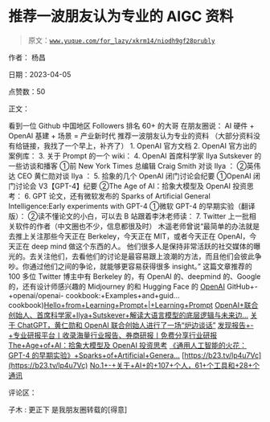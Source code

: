 # 推荐一波朋友认为专业的 AIGC 资料

> 原文：[`www.yuque.com/for_lazy/xkrm14/niodh9gf28prubly`](https://www.yuque.com/for_lazy/xkrm14/niodh9gf28prubly)

作者： 杨昌

日期：2023-04-05

点赞数：50

正文：

看到一位 Github 中国地区 Followers 排名 60+ 的大哥 在朋友圈说： AI 硬件 + OpenAI 基建 + 场景 = 产业新时代 推荐一波朋友认为专业的资料 （大部分资料没有给链接，我找了一个早上，补齐了） 1\. OpenAI 官方文档 2\. OpenAI 官方出的案例库： 3. 关于 Prompt 的一个 wiki： 4\. OpenAI 首席科学家 Ilya Sutskever 的一些访谈和播客 ①前 New York Times 总编辑 Craig Smith 对谈 Ilya ： ②英伟达 CEO 黄仁勋对谈 Ilya ： 5\. 拾象的几个 OpenAI 闭门讨论会纪要 ①OpenAI 闭门讨论会 V3【GPT-4】纪要 ②The Age of AI：拾象大模型及 OpenAI 投资思考： 6\. GPT 论文，还有微软发布的 Sparks of Artificial General Intelligence:Early experiments with GPT-4 ①微软 GPT-4 的早期实验（翻译版）： ②读不懂论文的小白，可以去 B 站跟着李沐老师读： 7. Twitter 上一批相关软件的作者（中文圈也不少，信息都很及时） 木遥老师曾说“最简单的办法就是去推上关注那些今天正在 Berkeley，今天正在 MIT，或者今天正在 OpenAI，今天正在 deep mind 做这个东西的人。 他们很多人是保持非常活跃的社交媒体的曝光的。去关注他们，去看他们的讨论是最容易跟上浪潮的方法，而且他们会彼此争吵。你通过他们之间的争论，就能够更容易获得很多 insight。” 这篇文章推荐的 100 多位 Twitter 博主中有 Berkeley 的，有 OpenAI 的、deepmind 的、Google 的，还有设计师感兴趣的 Midjourney 的和 Hugging Face 的 [OpenAI](https://openai.com/) GitHub+-+openai/openai- cookbook:+Examples+and+guid... cookbook)[Hello+from+Learning+Prompt+|+Learning+Prompt](https://learningprompt.wiki) [OpenAI+联合创始人、首席科学家+Ilya+Sutskever+解读大语言模型的底层逻辑与未来边...](https://mp.weixin.qq.com/s/YFIPrSH01qEBKhlb3oybMg) [关于 ChatGPT，黄仁勋和 OpenAI 联合创始人进行了一场“炉边谈话”](https://mp.weixin.qq.com/s/0K-5kGPVwm2bxz_wj9Ld0g) [发现报告+-+专业研报平台丨收录海量行业报告、券商研报丨免费分享行业研报](https://www.fxbaogao.com/view?id=3617847) [The+Age+of+AI：拾象大模型及 OpenAI 投资思考](https://mp.weixin.qq.com/s/AxX-Q7njegNTAxMkYFwsfA) [《通用人工智能的火花：GPT-4 的早期实验》+Sparks+of+Artificial+Genera...](https://zhuanlan.zhihu.com/p/617566999) [https://b23.tv/lp4u7Vc](https://b23.tv/lp4u7Vc) [No.1+-+关于+AI+的+107+个人，61+个工具和+28+个通讯](https://mp.weixin.qq.com/s/Gjts6U3KgjVsW3fXYjHtcQ?barheight=20)

评论区：

子木 : 更正下 是我朋友圈转载的[得意]

